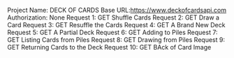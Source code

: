 Project Name: DECK OF CARDS
Base URL:https://www.deckofcardsapi.com
Authorization: None
Request 1: GET Shuffle Cards
Request 2: GET Draw a Card
Request 3: GET Resuffle the Cards
Request 4: GET A Brand New Deck
Request 5: GET A Partial Deck
Request 6: GET Adding to Piles
Request 7: GET Listing Cards from Piles
Request 8: GET Drawing from Piles
Request 9: GET Returning Cards to the Deck
Request 10: GET BAck of Card Image
